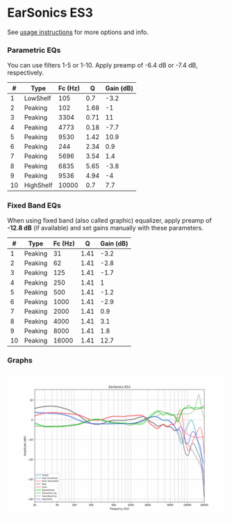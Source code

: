 # EarSonics ES3
See [usage instructions](https://github.com/jaakkopasanen/AutoEq#usage) for more options and info.

### Parametric EQs
You can use filters 1-5 or 1-10. Apply preamp of -6.4 dB or -7.4 dB, respectively.

|   # | Type      |   Fc (Hz) |    Q |   Gain (dB) |
|-----|-----------|-----------|------|-------------|
|   1 | LowShelf  |       105 | 0.7  |        -3.2 |
|   2 | Peaking   |       102 | 1.68 |        -1   |
|   3 | Peaking   |      3304 | 0.71 |        11   |
|   4 | Peaking   |      4773 | 0.18 |        -7.7 |
|   5 | Peaking   |      9530 | 1.42 |        10.9 |
|   6 | Peaking   |       244 | 2.34 |         0.9 |
|   7 | Peaking   |      5696 | 3.54 |         1.4 |
|   8 | Peaking   |      6835 | 5.65 |        -3.8 |
|   9 | Peaking   |      9536 | 4.94 |        -4   |
|  10 | HighShelf |     10000 | 0.7  |         7.7 |

### Fixed Band EQs
When using fixed band (also called graphic) equalizer, apply preamp of **-12.8 dB** (if available) and set gains manually with these parameters.

|   # | Type    |   Fc (Hz) |    Q |   Gain (dB) |
|-----|---------|-----------|------|-------------|
|   1 | Peaking |        31 | 1.41 |        -3.2 |
|   2 | Peaking |        62 | 1.41 |        -2.8 |
|   3 | Peaking |       125 | 1.41 |        -1.7 |
|   4 | Peaking |       250 | 1.41 |         1   |
|   5 | Peaking |       500 | 1.41 |        -1.2 |
|   6 | Peaking |      1000 | 1.41 |        -2.9 |
|   7 | Peaking |      2000 | 1.41 |         0.9 |
|   8 | Peaking |      4000 | 1.41 |         3.1 |
|   9 | Peaking |      8000 | 1.41 |         1.8 |
|  10 | Peaking |     16000 | 1.41 |        12.7 |

### Graphs
![](./EarSonics%20ES3.png)
